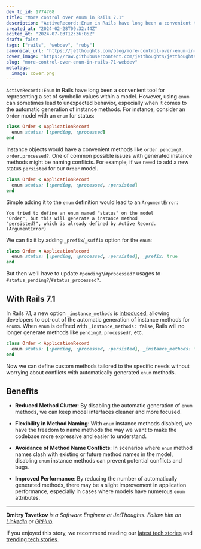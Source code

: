 ```yaml
---
dev_to_id: 1774708
title: "More control over enum in Rails 7.1"
description: "ActiveRecord::Enum in Rails have long been a convenient tool for representing a set of symbolic..."
created_at: "2024-02-28T09:32:44Z"
edited_at: "2024-07-03T12:36:05Z"
draft: false
tags: ["rails", "webdev", "ruby"]
canonical_url: "https://jetthoughts.com/blog/more-control-over-enum-in-rails-71-webdev/"
cover_image: "https://raw.githubusercontent.com/jetthoughts/jetthoughts.github.io/master/content/blog/more-control-over-enum-in-rails-71-webdev/cover.png"
slug: "more-control-over-enum-in-rails-71-webdev"
metatags:
  image: cover.png
---
```

`ActiveRecord::Enum` in Rails have long been a convenient tool for representing a set of symbolic values within a model. However, using `enum` can sometimes lead to unexpected behavior, especially when it comes to the automatic generation of instance methods. 
For instance, consider an `Order` model with an `enum` for status:

```ruby
class Order < ApplicationRecord
  enum status: [:pending, :processed]
end
```

Instance objects would have a convenient methods like `order.pending?`, `order.processed?`. 
One of common possible issues with generated instance methods might be naming conflicts. For example, if we need to add a new status `persisted` for our `Order` model.
```ruby 
class Order < ApplicationRecord
  enum status: [:pending, :processed, :persisted]
end
```
Simple adding it to the `enum` definition would lead to an `ArgumentError`:
```
You tried to define an enum named "status" on the model
"Order", but this will generate a instance method
"persisted?", which is already defined by Active Record.
(ArgumentError)
```
We can fix it by adding `_prefix`/`_suffix` option for the `enum`:
```ruby
class Order < ApplicationRecord
  enum status: [:pending, :processed, :persisted], _prefix: true
end
```
But then we'll have to update `#pending?`/`#processed?` usages to `#status_pending?`/`#status_processed?`.

## With Rails 7.1

In Rails 7.1, a new option `_instance_methods` is [introduced](https://github.com/rails/rails/pull/46490), allowing developers to opt-out of the automatic generation of instance methods for `enum`s. When `enum` is defined with  `_instance_methods: false`, Rails will no longer generate methods like `pending?`, `processed?`, etc.

```ruby
class Order < ApplicationRecord
  enum status: [:pending, :processed, :persisted], _instance_methods: false
end
```
Now we can define custom methods tailored to the specific needs without worrying about conflicts with automatically generated `enum` methods.

## Benefits
- **Reduced Method Clutter**: By disabling the automatic generation of `enum` methods, we can keep model interfaces cleaner and more focused.

- **Flexibility in Method Naming**: With `enum` instance methods disabled, we have the freedom to name methods the way we want to make the codebase more expressive and easier to understand.

- **Avoidance of Method Name Conflicts**: In scenarios where `enum` method names clash with existing or future method names in the model, disabling `enum` instance methods can prevent potential conflicts and bugs.

- **Improved Performance**: By reducing the number of automatically generated methods, there may be a slight improvement in application performance, especially in cases where models have numerous `enum` attributes.

---
**Dmitry Tsvetkov** *is a Software Engineer at JetThoughts. Follow him on [LinkedIn](https://www.linkedin.com/in/dmitry-tsvetkov-a374095a/) or [GitHub](https://github.com/vlaew).*

If you enjoyed this story, we recommend reading our [latest tech stories](https://jtway.co/latest) and [trending tech stories](https://jtway.co/trending).
